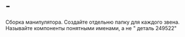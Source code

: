 # -
Сборка манипулятора. Создайте отдельню папку для каждого звена.
Называйте компоненты понятными именами, а не " деталь 249522"

